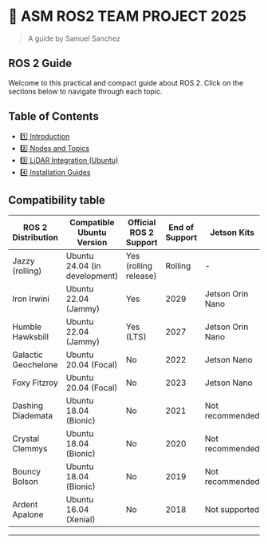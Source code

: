 
# 🤖 ASM ROS2 TEAM PROJECT 2025
> A guide by Samuel Sanchez
##  ROS 2 Guide

Welcome to this practical and compact guide about ROS 2. Click on the sections below to navigate through each topic.

## Table of Contents

- [1️⃣ Introduction](01_intro.md)
- [2️⃣ Nodes and Topics](02_nodes_topics.md)
- [3️⃣ LiDAR Integration (Ubuntu)](03_lidar.md)
- [4️⃣ Installation Guides](05_installations.md)


## Compatibility table

| ROS 2 Distribution     | Compatible Ubuntu Version          | Official ROS 2 Support | End of Support | Jetson Kits        | MATLAB         |
|------------------------|------------------------------------|------------------------|----------------|--------------------|----------------|
| Jazzy (rolling)        | Ubuntu 24.04 (in development)      | Yes (rolling release) | Rolling        | -                  | Not yet        |
| Iron Irwini            | Ubuntu 22.04 (Jammy)               | Yes                   | 2029           | Jetson Orin Nano   | Planned/Partial|
| Humble Hawksbill       | Ubuntu 22.04 (Jammy)               | Yes (LTS)             | 2027           | Jetson Orin Nano   | Yes            |
| Galactic Geochelone    | Ubuntu 20.04 (Focal)               | No                    | 2022           | Jetson Nano        | Yes            |
| Foxy Fitzroy           | Ubuntu 20.04 (Focal)               | No                    | 2023           | Jetson Nano        | Yes            |
| Dashing Diademata      | Ubuntu 18.04 (Bionic)              | No                    | 2021           | Not recommended    | Legacy         |
| Crystal Clemmys        | Ubuntu 18.04 (Bionic)              | No                    | 2020           | Not recommended    | No             |
| Bouncy Bolson          | Ubuntu 18.04 (Bionic)              | No                    | 2019           | Not recommended    | No             |
| Ardent Apalone         | Ubuntu 16.04 (Xenial)              | No                    | 2018           | Not supported      | No             |

---
